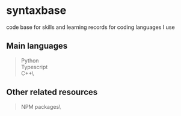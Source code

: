 # syntaxbase
code base for skills and learning records for coding languages I use

## Main languages
> Python\
> Typescript\
> C++\

## Other related resources
> NPM packages\
